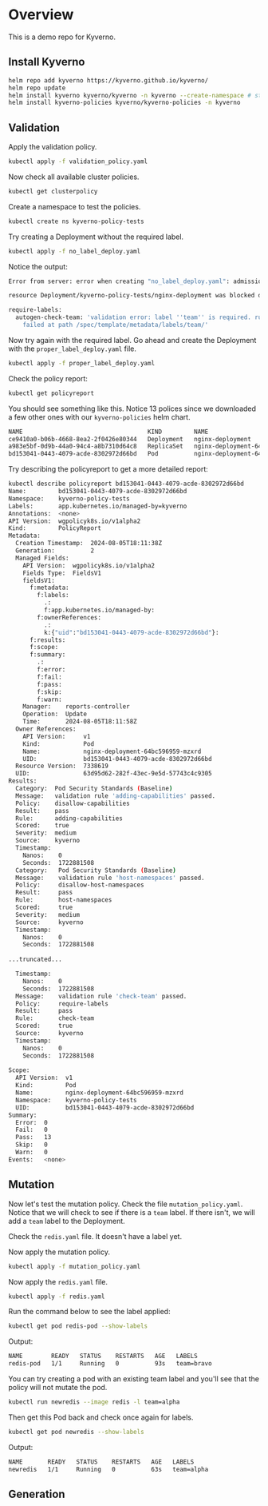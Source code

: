 # Overview

This is a demo repo for Kyverno.

## Install Kyverno

```bash
helm repo add kyverno https://kyverno.github.io/kyverno/
helm repo update
helm install kyverno kyverno/kyverno -n kyverno --create-namespace # standalone installation for test/dev
helm install kyverno-policies kyverno/kyverno-policies -n kyverno
```

## Validation

Apply the validation policy.

```bash
kubectl apply -f validation_policy.yaml
```

Now check all available cluster policies.

```bash
kubectl get clusterpolicy
```

Create a namespace to test the policies.

```bash
kubectl create ns kyverno-policy-tests
```

Try creating a Deployment without the required label.

```bash
kubectl apply -f no_label_deploy.yaml
```

Notice the output:

```bash
Error from server: error when creating "no_label_deploy.yaml": admission webhook "validate.kyverno.svc-fail" denied the request: 

resource Deployment/kyverno-policy-tests/nginx-deployment was blocked due to the following policies 

require-labels:
  autogen-check-team: 'validation error: label ''team'' is required. rule autogen-check-team
    failed at path /spec/template/metadata/labels/team/'
```

Now try again with the required label. Go ahead and create the Deployment with the `proper_label_deploy.yaml` file.

```bash
kubectl apply -f proper_label_deploy.yaml
```

Check the policy report:

```bash
kubectl get policyreport
```

You should see something like this. Notice 13 polices since we downloaded a few other ones with our `kyverno-policies` helm chart.

```bash
NAME                                   KIND         NAME                                PASS   FAIL   WARN   ERROR   SKIP   AGE
ce9410a0-b06b-4668-8ea2-2f0426e80344   Deployment   nginx-deployment                    13     0      0      0       0      3m54s
a983e5bf-0d9b-44a0-94c4-a8b7310d64c8   ReplicaSet   nginx-deployment-64bc596959         13     0      0      0       0      3m28s
bd153041-0443-4079-acde-8302972d66bd   Pod          nginx-deployment-64bc596959-mzxrd   13     0      0      0       0      3m48s
```

Try describing the policyreport to get a more detailed report:

```bash
kubectl describe policyreport bd153041-0443-4079-acde-8302972d66bd
Name:         bd153041-0443-4079-acde-8302972d66bd
Namespace:    kyverno-policy-tests
Labels:       app.kubernetes.io/managed-by=kyverno
Annotations:  <none>
API Version:  wgpolicyk8s.io/v1alpha2
Kind:         PolicyReport
Metadata:
  Creation Timestamp:  2024-08-05T18:11:38Z
  Generation:          2
  Managed Fields:
    API Version:  wgpolicyk8s.io/v1alpha2
    Fields Type:  FieldsV1
    fieldsV1:
      f:metadata:
        f:labels:
          .:
          f:app.kubernetes.io/managed-by:
        f:ownerReferences:
          .:
          k:{"uid":"bd153041-0443-4079-acde-8302972d66bd"}:
      f:results:
      f:scope:
      f:summary:
        .:
        f:error:
        f:fail:
        f:pass:
        f:skip:
        f:warn:
    Manager:    reports-controller
    Operation:  Update
    Time:       2024-08-05T18:11:58Z
  Owner References:
    API Version:     v1
    Kind:            Pod
    Name:            nginx-deployment-64bc596959-mzxrd
    UID:             bd153041-0443-4079-acde-8302972d66bd
  Resource Version:  7338619
  UID:               63d95d62-282f-43ec-9e5d-57743c4c9305
Results:
  Category:  Pod Security Standards (Baseline)
  Message:   validation rule 'adding-capabilities' passed.
  Policy:    disallow-capabilities
  Result:    pass
  Rule:      adding-capabilities
  Scored:    true
  Severity:  medium
  Source:    kyverno
  Timestamp:
    Nanos:    0
    Seconds:  1722881508
  Category:   Pod Security Standards (Baseline)
  Message:    validation rule 'host-namespaces' passed.
  Policy:     disallow-host-namespaces
  Result:     pass
  Rule:       host-namespaces
  Scored:     true
  Severity:   medium
  Source:     kyverno
  Timestamp:
    Nanos:    0
    Seconds:  1722881508
    
...truncated...

  Timestamp:
    Nanos:    0
    Seconds:  1722881508
  Message:    validation rule 'check-team' passed.
  Policy:     require-labels
  Result:     pass
  Rule:       check-team
  Scored:     true
  Source:     kyverno
  Timestamp:
    Nanos:    0
    Seconds:  1722881508
 
Scope:
  API Version:  v1
  Kind:         Pod
  Name:         nginx-deployment-64bc596959-mzxrd
  Namespace:    kyverno-policy-tests
  UID:          bd153041-0443-4079-acde-8302972d66bd
Summary:
  Error:  0
  Fail:   0
  Pass:   13
  Skip:   0
  Warn:   0
Events:   <none>
```

## Mutation

Now let's test the mutation policy. Check the file `mutation_policy.yaml`. Notice that we will check to see if there is a `team` label. If there isn't, we will add a `team` label to the Deployment.

Check the `redis.yaml` file. It doesn't have a label yet.

Now apply the mutation policy.

```bash
kubectl apply -f mutation_policy.yaml
```

Now apply the `redis.yaml` file.

```bash
kubectl apply -f redis.yaml
```

Run the command below to see the label applied:

```bash
kubectl get pod redis-pod --show-labels
```

Output:

```bash
NAME        READY   STATUS    RESTARTS   AGE   LABELS
redis-pod   1/1     Running   0          93s   team=bravo
```

You can try creating a pod with an existing team label and you'll see that the policy will not mutate the pod.

```bash
kubectl run newredis --image redis -l team=alpha
```

Then get this Pod back and check once again for labels.
```bash
kubectl get pod newredis --show-labels
```

Output:
```bash
NAME       READY   STATUS    RESTARTS   AGE   LABELS
newredis   1/1     Running   0          63s   team=alpha
```

## Generation


